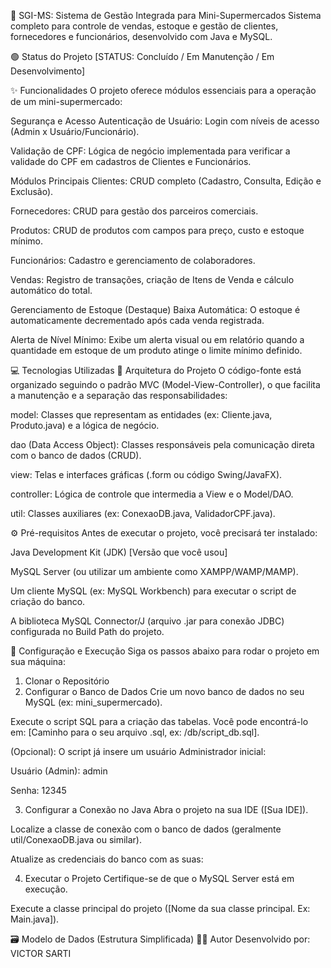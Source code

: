 🛒 SGI-MS: Sistema de Gestão Integrada para Mini-Supermercados
Sistema completo para controle de vendas, estoque e gestão de clientes, fornecedores e funcionários, desenvolvido com Java e MySQL.


🟢 Status do Projeto
[STATUS: Concluído / Em Manutenção / Em Desenvolvimento]

✨ Funcionalidades
O projeto oferece módulos essenciais para a operação de um mini-supermercado:

Segurança e Acesso
Autenticação de Usuário: Login com níveis de acesso (Admin x Usuário/Funcionário).

Validação de CPF: Lógica de negócio implementada para verificar a validade do CPF em cadastros de Clientes e Funcionários.

Módulos Principais
Clientes: CRUD completo (Cadastro, Consulta, Edição e Exclusão).

Fornecedores: CRUD para gestão dos parceiros comerciais.

Produtos: CRUD de produtos com campos para preço, custo e estoque mínimo.

Funcionários: Cadastro e gerenciamento de colaboradores.

Vendas: Registro de transações, criação de Itens de Venda e cálculo automático do total.

Gerenciamento de Estoque (Destaque)
Baixa Automática: O estoque é automaticamente decrementado após cada venda registrada.

Alerta de Nível Mínimo: Exibe um alerta visual ou em relatório quando a quantidade em estoque de um produto atinge o limite mínimo definido.

💻 Tecnologias Utilizadas
📐 Arquitetura do Projeto
O código-fonte está organizado seguindo o padrão MVC (Model-View-Controller), o que facilita a manutenção e a separação das responsabilidades:

model: Classes que representam as entidades (ex: Cliente.java, Produto.java) e a lógica de negócio.

dao (Data Access Object): Classes responsáveis pela comunicação direta com o banco de dados (CRUD).

view: Telas e interfaces gráficas (.form ou código Swing/JavaFX).

controller: Lógica de controle que intermedia a View e o Model/DAO.

util: Classes auxiliares (ex: ConexaoDB.java, ValidadorCPF.java).

⚙️ Pré-requisitos
Antes de executar o projeto, você precisará ter instalado:

Java Development Kit (JDK) [Versão que você usou]

MySQL Server (ou utilizar um ambiente como XAMPP/WAMP/MAMP).

Um cliente MySQL (ex: MySQL Workbench) para executar o script de criação do banco.

A biblioteca MySQL Connector/J (arquivo .jar para conexão JDBC) configurada no Build Path do projeto.

🚀 Configuração e Execução
Siga os passos abaixo para rodar o projeto em sua máquina:

1. Clonar o Repositório
2. Configurar o Banco de Dados
Crie um novo banco de dados no seu MySQL (ex: mini_supermercado).

Execute o script SQL para a criação das tabelas. Você pode encontrá-lo em: [Caminho para o seu arquivo .sql, ex: /db/script_db.sql].

(Opcional): O script já insere um usuário Administrador inicial:

Usuário (Admin): admin

Senha: 12345

3. Configurar a Conexão no Java
Abra o projeto na sua IDE ([Sua IDE]).

Localize a classe de conexão com o banco de dados (geralmente util/ConexaoDB.java ou similar).

Atualize as credenciais do banco com as suas:

4. Executar o Projeto
Certifique-se de que o MySQL Server está em execução.

Execute a classe principal do projeto ([Nome da sua classe principal. Ex: Main.java]).

🗃️ Modelo de Dados (Estrutura Simplificada)
👨‍💻 Autor
Desenvolvido por: VICTOR SARTI
